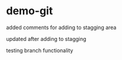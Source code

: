 # demo-git

added comments for adding to stagging area

updated after adding to stagging

testing branch functionality